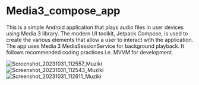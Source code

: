 # Media3_compose_app
This is a simple Android application that plays audio files in user devices using Media 3 library.
The modern UI toolkit, Jetpack Compose, is used to create the various elements that allow a user to interact with the application.
The app uses Media 3 MediaSessionService for background playback. It follows recommended coding practices i.e. MVVM for development. 

![Screenshot_20231031_112557_Muziki](https://github.com/tedblair2/Media3_compose_app/assets/39332527/e0498d60-4665-4229-bbe8-3403761fefa6)
![Screenshot_20231031_112543_Muziki](https://github.com/tedblair2/Media3_compose_app/assets/39332527/f3566580-2496-4828-9fce-5b15379a7c33)
![Screenshot_20231031_112611_Muziki](https://github.com/tedblair2/Media3_compose_app/assets/39332527/8b7d2b89-d2ff-4e64-9336-283cb16be7b7)



